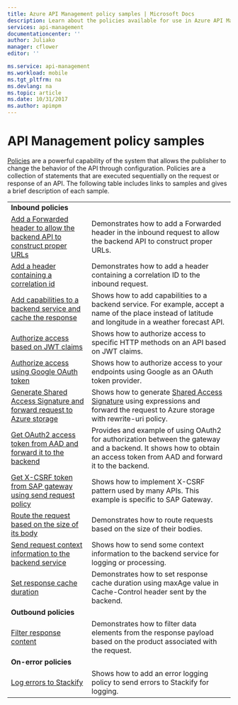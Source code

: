 ```yaml
---
title: Azure API Management policy samples | Microsoft Docs
description: Learn about the policies available for use in Azure API Management.
services: api-management
documentationcenter: ''
author: Juliako
manager: cflower
editor: ''

ms.service: api-management
ms.workload: mobile
ms.tgt_pltfrm: na
ms.devlang: na
ms.topic: article
ms.date: 10/31/2017
ms.author: apimpm
---
```


# API Management policy samples

[Policies](api-management-howto-policies.md) are a powerful capability of the system that allows the publisher to change the behavior of the API through configuration. Policies are a collection of statements that are executed sequentially on the request or response of an API. The following table includes links to samples and gives a brief description of each sample.

|||
|---|---|
|**Inbound policies**||
|[Add a Forwarded header to allow the backend API to construct proper URLs](./policies/set-header-to-enable-backend-to-construct-urls.md?toc=api-management/toc.json) |Demonstrates how to add a Forwarded header in the inbound request to allow the backend API to construct proper URLs.|
|[Add a header containing a correlation id](./policies/add-correlation-id.md?toc=api-management/toc.json) |Demonstrates how to add a header containing a correlation ID to the inbound request.|
|[Add capabilities to a backend service and cache the response](./policies/cache-response.md?toc=api-management/toc.json) |Shows how to add capabilities to a backend service. For example, accept a name of the place instead of latitude and longitude in a weather forecast API.|
|[Authorize access based on JWT claims](./policies/authorize-request-based-on-jwt-claims.md?toc=api-management/toc.json) |Shows how to authorize access to specific HTTP methods on an API based on JWT claims.|
|[Authorize access using Google OAuth token](./policies/use-google-as-oauth-token-provider.md?toc=api-management/toc.json) |Shows how to authorize access to your endpoints using Google as an OAuth token provider.|
|[Generate Shared Access Signature and forward request to Azure storage](./policies/generate-shared-access-signature.md?toc=api-management/toc.json) |Shows how to generate [Shared Access Signature](https://docs.microsoft.com/en-us/azure/storage/storage-dotnet-shared-access-signature-part-1) using expressions and forward the request to Azure storage with rewrite-uri policy. |
|[Get OAuth2 access token from AAD and forward it to the backend](./policies/use-oauth2-for-authorization.md?toc=api-management/toc.json) |Provides and example of using OAuth2 for authorization between the gateway and a backend. It shows how to obtain an access token from AAD and forward it to the backend.|
|[Get X-CSRF token from SAP gateway using send request policy](./policies/get-x-csrf-token-from-sap-gateway.md?toc=api-management/toc.json) |Shows how to implement X-CSRF pattern used by many APIs. This example is specific to SAP Gateway. |
|[Route the request based on the size of its body](./policies/route-requests-based-on-size.md?toc=api-management/toc.json) |Demonstrates how to route requests based on the size of their bodies.|
|[Send request context information to the backend service](./policies/send-request-context-info-to-backend-service.md?toc=api-management/toc.json) |Shows how to send some context information to the backend service for logging or processing.|
|[Set response cache duration](./policies/set-cache-duration.md?toc=api-management/toc.json) |Demonstrates how to set response cache duration using maxAge value in Cache-Control header sent by the backend.|
|**Outbound policies**||
|[Filter response content](./policies/filter-response-content.md?toc=api-management/toc.json) | Demonstrates how to filter data elements from the response payload based on the product associated with the request.|
|**On-error policies**||
|[Log errors to Stackify](./policies/log-errors-to-stackify.md?toc=api-management/toc.json) |Shows how to add an error logging policy to send errors to Stackify for logging.|
